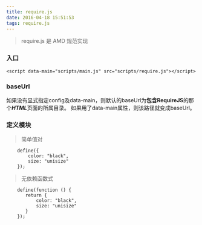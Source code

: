 ```yaml
---
title: require.js
date: 2016-04-18 15:51:53
tags: require.js
---
```

>   require.js 是 AMD 规范实现

### 入口
```
<script data-main="scripts/main.js" src="scripts/require.js"></script>
```
### baseUrl
如果没有显式指定config及data-main，则默认的baseUrl为**包含RequireJS**的那个***HTML***页面的所属目录。
如果用了data-main属性，则该路径就变成baseUrl。
 <!-- more -->

### 定义模块
>   简单值对
```
    define({
        color: "black",
        size: "unisize"
    });
```

>   无依赖函数式
```
    define(function () {
       return {
           color: "black",
           size: "unisize"
       }
    });
```